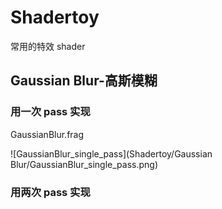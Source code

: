 # Shadertoy
常用的特效 shader

## Gaussian Blur-高斯模糊

### 用一次 pass 实现

GaussianBlur.frag

![GaussianBlur_single_pass](Shadertoy/Gaussian Blur/GaussianBlur_single_pass.png)


### 用两次 pass 实现

